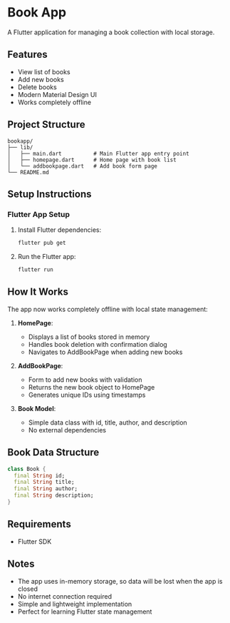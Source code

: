 # Book App

A Flutter application for managing a book collection with local storage.

## Features

- View list of books
- Add new books
- Delete books
- Modern Material Design UI
- Works completely offline

## Project Structure

```
bookapp/
├── lib/
│   ├── main.dart          # Main Flutter app entry point
│   ├── homepage.dart      # Home page with book list
│   └── addbookpage.dart   # Add book form page
└── README.md
```

## Setup Instructions

### Flutter App Setup

1. Install Flutter dependencies:
   ```bash
   flutter pub get
   ```

2. Run the Flutter app:
   ```bash
   flutter run
   ```

## How It Works

The app now works completely offline with local state management:

1. **HomePage**: 
   - Displays a list of books stored in memory
   - Handles book deletion with confirmation dialog
   - Navigates to AddBookPage when adding new books

2. **AddBookPage**: 
   - Form to add new books with validation
   - Returns the new book object to HomePage
   - Generates unique IDs using timestamps

3. **Book Model**: 
   - Simple data class with id, title, author, and description
   - No external dependencies

## Book Data Structure

```dart
class Book {
  final String id;
  final String title;
  final String author;
  final String description;
}
```

## Requirements

- Flutter SDK

## Notes

- The app uses in-memory storage, so data will be lost when the app is closed
- No internet connection required
- Simple and lightweight implementation
- Perfect for learning Flutter state management
